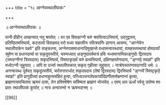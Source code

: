 +++
title = "१८ आग्नेयस्थालीपाकः"

+++


॥ आग्नेयस्थालीपाकः ॥

पत्नी व्रीहीन् अवहन्यात् नतु श्रपयेत् । वर एव विवाहाग्नौ चरुं श्रपयित्वाऽभिघार्य, उदगुद्वास्य, प्रतिष्ठितमभिघार्य, कटतल्पो विवाहवत् वरो वध्वा सहासीनः पवित्रपाणिः प्राणान् आयम्य, “आग्नेयेन स्थालीपाकेन यक्ष्ये” इति सङ्कल्प्य, अग्नेरुपसमाधानादिमुखान्ते वध्वामन्वारब्धायां, वामहस्तस्थायां होमदर्व्यां स्रुवेण वा प्रधानदर्व्या वा सकृदुपस्तीर्य, चरुमध्यात् अङ्गुष्ठपर्वमात्रं हविः मध्यमानामिकाङ्गुष्ठेः द्विरवदाय (जमदग्नीनां त्रिरवदाय) सकृदभिघार्य, स्विष्टकृदर्थं चरुं प्रत्यभिघार्य, दक्षिणहस्तेनादाय, "अ॒ग्नये॒ स्वाहा᳚” इति मध्येऽग्नौ जुहुयात् । अपि वा दर्ज्या स्थालीपाकात् सकृत् गृहीत्वा जुहुयात् । नात्रोपस्तरणावदानादि धर्मः ॥ अनन्वारब्धः पूर्ववत् सकृदुपस्तीर्य, चरोरुत्तरार्धात् सकृदवदाय (तेषां द्विरवदाय) द्विरभिघार्य "अ॒ग्नये᳚ स्विष्ट॒कृते॒ स्वाहा᳚’’ इति प्रागुदीच्यां प्रधानाहुत्यसंहितं हुत्वा, परिध्यञ्जनलेपकार्यादिप्रणीतामोक्षणान्तं कृत्वा, ब्राह्मणायापचिताय ऋषभं दत्वा, तेन हविश्शेषेण सर्पिष्मता ब्राह्मणं भोजयेत् ॥ एवम् अत ऊर्ध्वं पर्वसु उपोष्य श्वः प्रातः स्थालीपाकं कुर्यात् ॥ नात्र अन्वारम्भो न ऋषभदानम् ॥ 

[[96]]